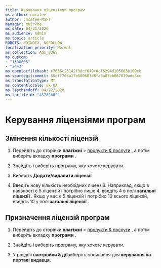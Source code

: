 ```yaml
---
title: Керування ліцензіями програм
ms.author: cmcatee
author: cmcatee-MSFT
manager: mnirkhe
ms.date: 04/21/2020
ms.audience: Admin
ms.topic: article
ROBOTS: NOINDEX, NOFOLLOW
localization_priority: Normal
ms.collection: Adm_O365
ms.custom:
- "1500008"
- "2443"
ms.openlocfilehash: c7656c23142f9dcf649f0cf6294d105603b109eb
ms.sourcegitcommit: 55eff703a17e500681d8fa6a87eb067019ade3cc
ms.translationtype: MT
ms.contentlocale: uk-UA
ms.lasthandoff: 04/22/2020
ms.locfileid: "43762662"
---
```

# <a name="manage-app-licenses"></a>Керування ліцензіями програм

## <a name="to-change-license-quantity"></a>Змінення кількості ліцензій

1. Перейдіть до сторінки **платіжні** > [продукти & послуги](https://go.microsoft.com/fwlink/p/?linkid=842054) , а потім виберіть вкладку **програми** .

2. Знайдіть і виберіть програму, яку хочете керувати.  

3. Виберіть **Додати/видалити ліцензії**.

4. Введіть нову кількість необхідних ліцензій. Наприклад, якщо в наявності є 5 ліцензій і потрібно лише 4, введіть 4 в полі **загальні ліцензії** . Якщо у вас є 5 ліцензій і потрібно 10 всього ліцензій, введіть 10 у полі **загальні ліцензії** .

## <a name="to-assign-app-licenses"></a>Призначення ліцензій програм

1. Перейдіть до сторінки **платіжні** > [продукти & послуги](https://go.microsoft.com/fwlink/p/?linkid=842054) , а потім виберіть вкладку **програми** .

2. Знайдіть і виберіть програму, яку хочете керувати.  

3. У розділі **настройки & дії**виберіть посилання для **керування на порталі видавця**.